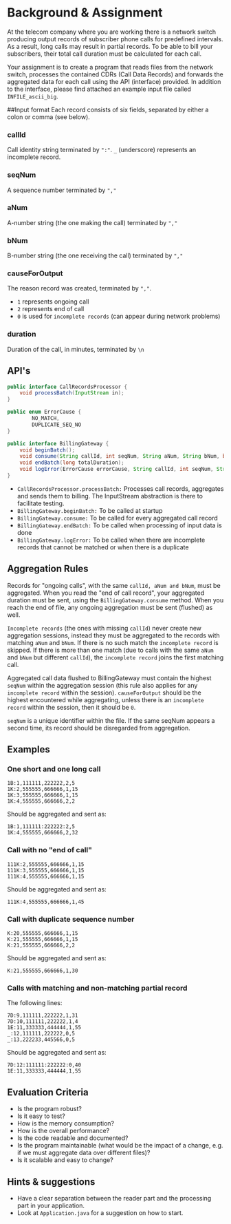 # Background & Assignment
At the telecom company where you are working there is a network switch producing output records of subscriber phone calls for predefined 
intervals. As a result, long calls may result in partial records. To be able to bill your subscribers, their total call 
duration must be calculated for each call.  

Your assignment is to create a program that reads files from the network switch, processes the contained CDRs (Call Data Records) and 
forwards the aggregated data for each call using the API (interface) provided. In addition to the interface, please find attached an example input file 
called `INFILE_ascii_big`.


##Input format
Each record consists of six fields, separated by either a colon or comma (see below).

### callId
Call identity string terminated by `":"`.
`_` (underscore) represents an incomplete record. 

### seqNum
A sequence number terminated by `","`

### aNum
A-number string (the one making the call) terminated by `","`

### bNum
B-number string (the one receiving the call) terminated by `","`

### causeForOutput
The reason record was created, terminated by `","`.
   * `1` represents ongoing call
   * `2` represents end of call
   * `0` is used for `incomplete records` (can appear during network problems)

### duration
Duration of the call, in minutes, terminated by `\n`

## API's
```java
public interface CallRecordsProcessor {
    void processBatch(InputStream in);
}

public enum ErrorCause {
        NO_MATCH,
        DUPLICATE_SEQ_NO
}

public interface BillingGateway {
    void beginBatch();
    void consume(String callId, int seqNum, String aNum, String bNum, byte causeForOutput, int duration);
    void endBatch(long totalDuration);
    void logError(ErrorCause errorCause, String callId, int seqNum, String aNum, String bNum)
}
```

* `CallRecordsProcessor.processBatch:` 
    Processes call records, aggregates and sends them to billing. The InputStream abstraction is there to facilitate testing.
* `BillingGateway.beginBatch:` 
    To be called at startup
* `BillingGateway.consume:` 
    To be called for every aggregated call record
* `BillingGateway.endBatch:` 
    To be called when processing of input data is done
* `BillingGateway.logError:` 
    To be called when there are incomplete records that cannot be matched or when there is a duplicate




## Aggregation Rules

Records for "ongoing calls", with the same `callId, aNum and bNum`, must be aggregated. When you read the "end of call record", 
your aggregated duration must be sent, using the `BillingGateway.consume` method.
When you reach the end of file, any ongoing aggregation must be sent (flushed) as well.

`Incomplete records` (the ones with missing `callId`) never create new aggregation sessions, instead they must be 
aggregated to the records with matching `aNum` and `bNum`. 
If there is no such match the `incomplete record` is skipped. If there is more than one match (due to calls with the same `aNum` 
and `bNum` but different `callId`), the `incomplete record` joins the first matching call. 

Aggregated call data flushed to BillingGateway must contain the highest `seqNum` within the aggregation session (this rule also
applies for any `incomplete record` within the session). `causeForOutput` should be the highest encountered while aggregating, unless there is an `incomplete record` 
within the session, then it should be `0`.

`seqNum` is a unique identifier within the file. If the same seqNum appears a second time, its record should be disregarded from 
aggregation.

## Examples
### One short and one long call
```
1B:1,111111,222222,2,5
1K:2,555555,666666,1,15
1K:3,555555,666666,1,15
1K:4,555555,666666,2,2
```
Should be aggregated and sent as:
```
1B:1,111111:222222:2,5
1K:4,555555,666666,2,32
```

### Call with no "end of call"  
```
111K:2,555555,666666,1,15
111K:3,555555,666666,1,15
111K:4,555555,666666,1,15
```
Should be aggregated and sent as:
```
111K:4,555555,666666,1,45
```

### Call with duplicate sequence number  
```
K:20,555555,666666,1,15
K:21,555555,666666,1,15
K:21,555555,666666,2,2
```
Should be aggregated and sent as:
```
K:21,555555,666666,1,30
```

### Calls with matching and non-matching partial record
The following lines:
```
7D:9,111111,222222,1,31
7D:10,111111,222222,1,4
1E:11,333333,444444,1,55
_:12,111111,222222,0,5
_:13,222233,445566,0,5
```
Should be aggregated and sent as:
```
7D:12:111111:222222:0,40
1E:11,333333,444444,1,55
```

## Evaluation Criteria
* Is the program robust?
* Is it easy to test?
* How is the memory consumption?
* How is the overall performance?
* Is the code readable and documented?
* Is the program maintainable (what would be the impact of a change, e.g. if we must aggregate data over different files)?
* Is it scalable and easy to change?


## Hints & suggestions
* Have a clear separation between the reader part and the processing part in your application.
* Look at `Application.java` for a suggestion on how to start.
